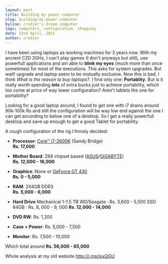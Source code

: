 ```yaml
---
layout: post
title: Building my power computer
slug: building-my-power-computer
byline: crodjer's dream computer
tags: computers, configuration, shopping
date: 22nd April, 2011
author: crodjer
---
```


I have been using laptops as working machines for 3 years now. With my ancient
C2D 2GHz, I can't play games (I don't anyways but still), use powerfull
applications and am able to **blink my eyes** (much more than once sometimes)
for most of the executions. This asks for system upgrades. But wait! upgrade
and laptop seem to be mutually exclusive. Now this is bad. I think *What is
the reason to buy laptops?*. I find only one: **Portablity**. But is it really
worth spending **lots** of extra bucks just to achieve portability, which too
come at price of way lower configuration? Aren't tablets the one for portability?  

Looking for a good laptop around, I found to get one with i7 drains around
90k-100k Rs and still the configuration will be way low end against the one
I can get according to below one of a desktop. So I get a really powerfull
desktop and save up enough to get a good Tablet for portability.

A rough configuration of the rig I finnaly decided:

 - **Processor**: [Core™ i7-2600K](http://j.mp/kYM47y) (Sandy Bridge)  
   **Rs. 17,000**

 - **Mother Board**: Z68 chipset based ([ASUS](http://j.mp/k3kM8f)/[GIGABYTE](http://j.mp/mnvdYo))  
   **Rs. 12,000 - 16,000**

 - **Graphics**: None or [GeForce GT 430](http://j.mp/iSqbvu)  
   **Rs. 0 - 5,000**

 - **RAM**: 2X4GB DDR3  
   **Rs. 5,000 - 6,000**

 - **Hard Drive**
   Mechanical 1-1.5 TB WD/Seagate : Rs. 3,600 - 5,500
   SSD 64GB : Rs. 8, 000 - 9, 000
   **Rs. 12,000 - 14,000**

 - **DVD RW**: Rs. 1,200

 - **Case + Power**: Rs. 5,000 - 7,500

 - **Monitor**: Rs. 7,500 - 10,000

Which total around **Rs. 56,000 - 65,000**

Whole analysis at my old website <http://j.mp/isxQGU>
